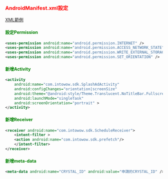 ﻿﻿﻿<h3 id='androidmanifest' style='color:red'>AndroidManifest.xml設定</h3>

[XML範例][TAG-AndroidManifest]

<h4 id='Permission' style='color:green'>設定Permission</h4>

```xml
<uses-permission android:name="android.permission.INTERNET" />
<uses-permission android:name="android.permission.ACCESS_NETWORK_STATE" />
<uses-permission android:name="android.permission.WRITE_EXTERNAL_STORAGE" />
<uses-permission android:name="android.permission.SET_ORIENTATION" />
```

<h4 id='Activity' style='color:green'>新增Activity</h4>

```xml
<activity
	android:name="com.intowow.sdk.SplashAdActivity"
	android:configChanges="orientation|screenSize"
	android:theme="@android:style/Theme.Translucent.NoTitleBar.Fullscreen"
	android:launchMode="singleTask"
	android:screenOrientation="portrait" >
</activity>
```

<h4 id='Receiver' style='color:green'>新增Receiver</h4>

```xml
<receiver android:name="com.intowow.sdk.ScheduleReceiver">
	<intent-filter >
	<action android:name="com.intowow.sdk.prefetch"/>
	</intent-filter>
</receiver>
```

<h4 id='meta-data' style='color:green'>新增meta-data</h4>

```xml
<meta-data android:name="CRYSTAL_ID" android:value="申請的CRYSTAL_ID" />
```

[TAG-AndroidManifest]:https://github.com/ddad-daniel/CrystalExpressSDK-CN/blob/master/CrystalExpressDemo/AndroidManifest.xml "AndroidManifest.xml"
